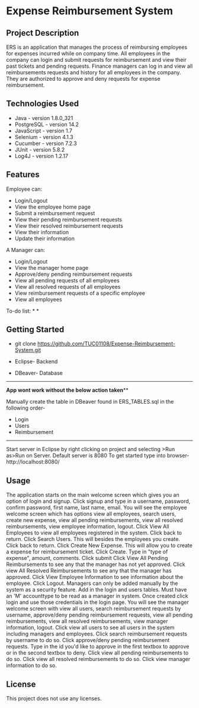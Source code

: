 
# Expense Reimbursement System

## Project Description

ERS is an application that manages the process of reimbursing employees for expenses incurred while on company time. All employees in the company can login and submit requests for reimbursement and view their past tickets and pending requests. Finance managers can log in and view all reimbursements requests and history for all employees in the company. They are authorized to approve and deny requests for expense reimbursement. 

## Technologies Used

* Java - version 1.8.0_321
* PostgreSQL - version 14.2
* JavaScript - version 1.7
* Selenium - version 4.1.3
* Cucumber - version 7.2.3
* JUnit - version 5.8.2
* Log4J - version 1.2.17

## Features

Employee can: 
* Login/Logout
* View the employee home page
* Submit a reimbursement request
* View their pending reimbursement requests
* View their resolved reimbursement requests
* View their information
* Update their information

A Manager can: 
* Login/Logout
* View the manager home page
* Approve/deny pending reimbursement requests
* View all pending requests of all employees
* View all resolved requests of all employees
* View reimbursement requests of a specific employee
* View all employees

To-do list:
* 
* 

## Getting Started
   
* git clone https://github.com/TUC01108/Expense-Reimbursement-System.git

* Eclipse- Backend
* DBeaver- Database

********************************

********App wont work without the below action taken**********

Manually create the table in DBeaver found in ERS_TABLES.sql in the following order-
* Login
* Users
* Reimbursement

********************************

Start server in Eclipse by right clicking on project and selecting >Run as>Run on Server.
Default server is 8080
To get started type into browser- http://localhost:8080/ 


## Usage

The application starts on the main welcome screen which gives you an option of login and signup.
Click signup and type in a username, password, confirm password, first name, last name, email.
You will see the employee welcome screen which has options view all employees, search users, create new expense, view all pending reimbursements, view all resolved reimbursements, view employee information, logout.
Click View All Employees to view all employees registered in the system. Click back to return.
Click Search Users. This will besides the employees you create. Click back to return.
Click Create New Expense. This will allow you to create a expense for reimbursement ticket. Click Create. Type in "type of expense", amount, comments. Click submit
Click View All Pending Reimbursements to see any that the manager has not yet approved.
Click view All Resolved Reimbursements to see any that the manager has approved.
Click View Employee Information to see information about the employee.
Click Logout.
Managers can only be added manually by the system as a security feature. Add in the login and users tables. Must have an 'M' accounttype to be read as a manager in system.
Once created click login and use those credentials in the login page.
You will see the manager welcome screen with view all users, search reimbursement requests by username, approve/deny pending reimbursement requests, view all pending reimbursements, view all resolved reimbursements, view manager information, logout.
Click view all users to see all users in the system including managers and employees.
Click search reimbursement requests by username to do so.
Click approve/deny pending reimbursement requests. Type in the id you'd like to approve in the first textbox to approve or in the second textbox to deny.
Click view all pending reimbursements to do so.
Click view all resolved reimbursements to do so.
Click view manager information to do so.


## License

This project does not use any licenses.


